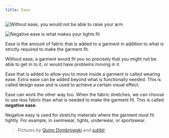 ```yaml
---
title: Ease
---
```


![Without ease, you would not be able to raise your arm](ease-plus.jpg)

![Negative ease is what makes your tights fit](ease-min.jpg)

Ease is the amount of fabric that is added to a garment in addition to what is strictly required to make the garment fit.

Without ease, a garment would fit you so precisely that you might not be able to get in to it, or would have problems moving in it.

Ease that is added to allow you to move inside a garment is called wearing ease. Extra ease can be added beyond what is functionally needed. This is called design ease and is used to achieve a certain visual effect.

Ease can work the other way too. When the fabric stretches, we can choose to use less fabric than what is needed to make the garment fit. This is called **negative ease**.

Negative easy is used for stretchy materials where the garment must fit tightly. For example, in swimwear, tights, underwear, or sportswear.

> Pictures by [Quinn Dombrowski](https://www.flickr.com/photos/quinnanya/8885126989/) and [sutiblr](https://www.flickr.com/photos/30788655@N08/4743320893)
